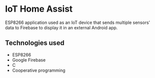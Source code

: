 # IoT Home Assist #

ESP8266 application used as an IoT device that sends multiple sensors' data to Firebase to display it in an external Android app.

## Technologies used
* ESP8266
* Google Firebase
* C
* Cooperative programming
